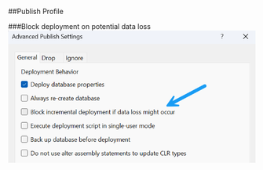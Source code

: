 ##Publish Profile

###Block deployment on potential data loss
![Visual Studio options](../Reference%20Materials/img/VS_BlockDeployment.png)
